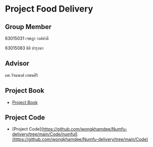 # Project Food Delivery

## Group Member
63015031 เจษฎา วงศ์คำดี

63015083 ธิติ บำรุงนา

## Advisor 
ผศ.วัจนพงศ์ เกษมศิริ

## Project Book
- [Project Book](https://github.com/wongkhamdee/Numfu-delivery/tree/main/Project%20Book)

## Project Code
- [Project Code](https://github.com/wongkhamdee/Numfu-delivery/tree/main/Code/numful](https://github.com/wongkhamdee/Numfu-delivery/tree/main/Code)

